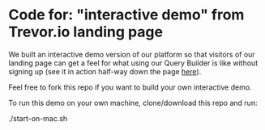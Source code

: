 # Code for: "interactive demo" from Trevor.io landing page

We built an interactive demo version of our platform so that visitors of our landing page can get a feel for what using our Query Builder is like without signing up (see it in action half-way down the page [here](https://trevor.io#demo)).  

Feel free to fork this repo if you want to build your own interactive demo.

To run this demo on your own machine, clone/download this repo and run:

./start-on-mac.sh
